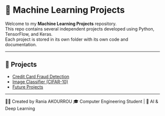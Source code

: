 # 🧠 Machine Learning Projects

Welcome to my **Machine Learning Projects** repository.  
This repo contains several independent projects developed using Python, TensorFlow, and Keras.  
Each project is stored in its own folder with its own code and documentation.

---

## 🚀 Projects

- [Credit Card Fraud Detection](ML_Project/Credit_Card_Fraud_Detection/README.md)  
- [Image Classifier (CIFAR-10)](ML_Project/Image_Classifier/README.md)
- [Future Projects](#)

---

👩‍💻 Created by Rania AKOURROU 
🎓 Computer Engineering Student | 🤖 AI & Deep Learning 
